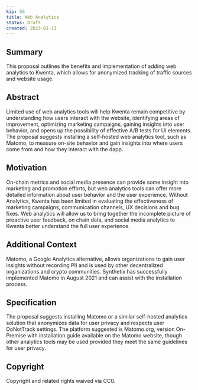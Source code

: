 ```yaml
---
kip: 56
title: Web Analytics
status: Draft
created: 2023-01-13
---
```


## Summary

This proposal outlines the benefits and implementation of adding web analytics to Kwenta, which allows for anonymized tracking of traffic sources and website usage.

## Abstract

Limited use of web analytics tools will help Kwenta remain competitive by understanding how users interact with the website, identifying areas of improvement, optimizing marketing campaigns, gaining insights into user behavior, and opens up the possibility of effective A/B tests for UI elements. The proposal suggests installing a self-hosted web analytics tool, such as Matomo, to measure on-site behavior and gain insights into where users come from and how they interact with the dapp.

## Motivation

On-chain metrics and social media presence can provide some insight into marketing and promotion efforts, but web analytics tools can offer more detailed information about user behavior and the user experience. Without Analytics, Kwenta has been limited in evaluating the effectiveness of marketing campaigns, communication channels, UX decisions and bug fixes. Web analytics will allow us to bring together the incomplete picture of proactive user feedback, on chain data, and social media analytics to Kwenta better understand the full user experience.

## Additional Context

Matomo, a Google Analytics alternative, allows organizations to gain user insights without recording PII and is used by other decentralized organizations and crypto communities. Synthetix has successfully implemented Matomo in August 2021 and can assist with the installation process.

## Specification

The proposal suggests installing Matomo or a similar self-hosted analytics solution that anonymizes data for user privacy and respects user DoNotTrack settings. The platform suggested is Matomo.org, version On-Premise with installation guide available on the Matomo website, though other analytics tools may be used provided they meet the same guidelines for user privacy.

## Copyright

Copyright and related rights waived via CC0.